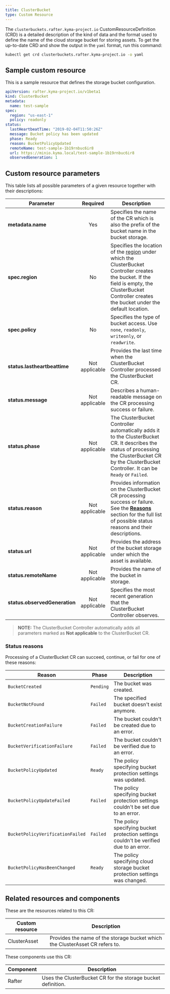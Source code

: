 ```yaml
---
title: ClusterBucket
type: Custom Resource
---
```


The `clusterbuckets.rafter.kyma-project.io` CustomResourceDefinition (CRD) is a detailed description of the kind of data and the format used to define the name of the cloud storage bucket for storing assets. To get the up-to-date CRD and show the output in the `yaml` format, run this command:

```bash
kubectl get crd clusterbuckets.rafter.kyma-project.io -o yaml
```

## Sample custom resource

This is a sample resource that defines the storage bucket configuration.

```yaml
apiVersion: rafter.kyma-project.io/v1beta1
kind: ClusterBucket
metadata:
  name: test-sample
spec:
  region: "us-east-1"
  policy: readonly
status:
  lastHeartbeatTime: "2019-02-04T11:50:26Z"
  message: Bucket policy has been updated
  phase: Ready
  reason: BucketPolicyUpdated
  remoteName: test-sample-1b19rnbuc6ir8
  url: https://minio.kyma.local/test-sample-1b19rnbuc6ir8
  observedGeneration: 1
```

## Custom resource parameters

This table lists all possible parameters of a given resource together with their descriptions:


| Parameter   |      Required      |  Description |
|----------|:-------------:|------|
| **metadata.name** | Yes | Specifies the name of the CR which is also the prefix of the bucket name in the bucket storage. |
| **spec.region** | No | Specifies the location of the [region](https://github.com/kyma-project/kyma/blob/master/components/asset-store-controller-manager/config/crd/bases/assetstore.kyma-project.io_buckets.yaml) under which the ClusterBucket Controller creates the bucket. If the field is empty, the ClusterBucket Controller creates the bucket under the default location. |
| **spec.policy** | No | Specifies the type of bucket access. Use `none`, `readonly`, `writeonly`, or `readwrite`. |
| **status.lastheartbeattime** | Not applicable | Provides the last time when the ClusterBucket Controller processed the ClusterBucket CR. |
| **status.message** | Not applicable | Describes a human-readable message on the CR processing success or failure. |
| **status.phase** | Not applicable | The ClusterBucket Controller automatically adds it to the ClusterBucket CR. It describes the status of processing the ClusterBucket CR by the ClusterBucket Controller. It can be `Ready` or `Failed`. |
| **status.reason** | Not applicable | Provides information on the ClusterBucket CR processing success or failure. See the [**Reasons**](#status-reasons) section for the full list of possible status reasons and their descriptions. |
| **status.url** | Not applicable | Provides the address of the bucket storage under which the asset is available. |
| **status.remoteName** | Not applicable | Provides the name of the bucket in storage. |
| **status.observedGeneration** | Not applicable | Specifies the most recent generation that the ClusterBucket Controller observes. |

> **NOTE:** The ClusterBucket Controller automatically adds all parameters marked as **Not applicable** to the ClusterBucket CR.

### Status reasons

Processing of a ClusterBucket CR can succeed, continue, or fail for one of these reasons:

| Reason | Phase | Description |
| --------- | ------------- | ----------- |
| `BucketCreated` | `Pending` | The bucket was created. |
| `BucketNotFound` | `Failed` | The specified bucket doesn't exist anymore. |
| `BucketCreationFailure` | `Failed` | The bucket couldn't be created due to an error. |
| `BucketVerificationFailure` | `Failed` | The bucket couldn't be verified due to an error. |
| `BucketPolicyUpdated` | `Ready` | The policy specifying bucket protection settings was updated. |
| `BucketPolicyUpdateFailed` | `Failed` | The policy specifying bucket protection settings couldn't be set due to an error. |
| `BucketPolicyVerificationFailed` | `Failed` | The policy specifying bucket protection settings couldn't be verified due to an error. |
| `BucketPolicyHasBeenChanged` | `Ready` | The policy specifying cloud storage bucket protection settings was changed. |

## Related resources and components

These are the resources related to this CR:

| Custom resource |   Description |
|----------|------|
| ClusterAsset |  Provides the name of the storage bucket which the ClusterAsset CR refers to. |

These components use this CR:

| Component   |   Description |
|----------|------|
| Rafter |  Uses the ClusterBucket CR for the storage bucket definition. |
